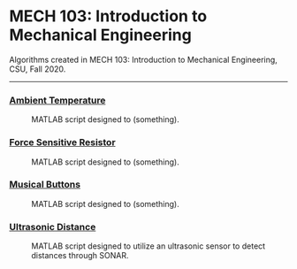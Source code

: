 # MECH 103: Introduction to Mechanical Engineering
Algorithms created in MECH 103: Introduction to Mechanical Engineering, CSU, Fall 2020.

***

### [Ambient Temperature](https://github.com/katie-plese/MECH-103/tree/main/Ambient%20Temperature)
<dl>
<dd>MATLAB script designed to (something).</dd>
</dl>

### [Force Sensitive Resistor](https://github.com/katie-plese/MECH-103/tree/main/Force%20Sensitive%20Resistor)
<dl>
<dd>MATLAB script designed to (something).</dd>
</dl>

### [Musical Buttons](https://github.com/katie-plese/MECH-103/tree/main/Musical%20Buttons)
<dl>
<dd>MATLAB script designed to (something).</dd>
</dl>

### [Ultrasonic Distance](https://github.com/katie-plese/MECH-103/tree/main/Ultrasonic%20Distance)
<dl>
<dd>MATLAB script designed to utilize an ultrasonic sensor to detect distances through SONAR.</dd>
</dl>
